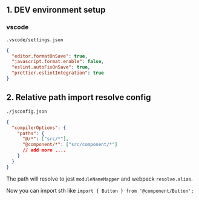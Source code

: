 ## 1. DEV environment setup

### vscode

`.vscode/settings.json`

```json
{
  "editor.formatOnSave": true,
  "javascript.format.enable": false,
  "eslint.autoFixOnSave": true,
  "prettier.eslintIntegration": true
}
```

## 2. Relative path import resolve config

`./jsconfig.json`

```json
{
  "compilerOptions": {
    "paths": {
      "@/*": ["src/*"],
      "@component/*": ["src/component/*"]
      // add more ....
    }
  }
}
```

The path will resolve to jest `moduleNameMapper` and webpack `resolve.alias`.

Now you can import sth like `import { Button } from '@component/Button';`
